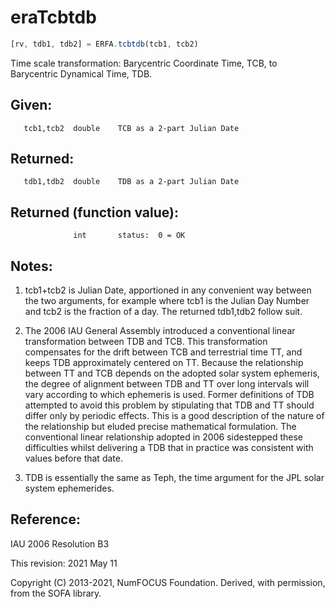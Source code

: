 # eraTcbtdb

```js
[rv, tdb1, tdb2] = ERFA.tcbtdb(tcb1, tcb2)
```

Time scale transformation:  Barycentric Coordinate Time, TCB, to
Barycentric Dynamical Time, TDB.

## Given:
```
   tcb1,tcb2  double    TCB as a 2-part Julian Date
```

## Returned:
```
   tdb1,tdb2  double    TDB as a 2-part Julian Date
```

## Returned (function value):
```
              int       status:  0 = OK
```

## Notes:

1) tcb1+tcb2 is Julian Date, apportioned in any convenient way
   between the two arguments, for example where tcb1 is the Julian
   Day Number and tcb2 is the fraction of a day.  The returned
   tdb1,tdb2 follow suit.

2) The 2006 IAU General Assembly introduced a conventional linear
   transformation between TDB and TCB.  This transformation
   compensates for the drift between TCB and terrestrial time TT,
   and keeps TDB approximately centered on TT.  Because the
   relationship between TT and TCB depends on the adopted solar
   system ephemeris, the degree of alignment between TDB and TT over
   long intervals will vary according to which ephemeris is used.
   Former definitions of TDB attempted to avoid this problem by
   stipulating that TDB and TT should differ only by periodic
   effects.  This is a good description of the nature of the
   relationship but eluded precise mathematical formulation.  The
   conventional linear relationship adopted in 2006 sidestepped
   these difficulties whilst delivering a TDB that in practice was
   consistent with values before that date.

3) TDB is essentially the same as Teph, the time argument for the
   JPL solar system ephemerides.

## Reference:

   IAU 2006 Resolution B3

This revision:  2021 May 11

Copyright (C) 2013-2021, NumFOCUS Foundation.
Derived, with permission, from the SOFA library.
